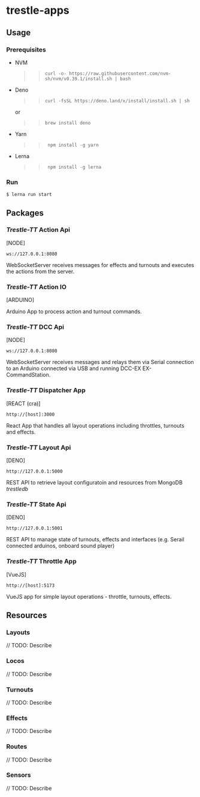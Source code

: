# trestle-apps

## Usage

### Prerequisites
- NVM
  >> `curl -o- https://raw.githubusercontent.com/nvm-sh/nvm/v0.39.1/install.sh | bash`
- Deno 
  >>`curl -fsSL https://deno.land/x/install/install.sh | sh`

  or
  
  >>`brew install deno`
- Yarn
  >>` npm install -g yarn`
- Lerna
  >>` npm install -g lerna`

### Run
```
$ lerna run start
```

## Packages

### *Trestle-TT* Action Api

[NODE]

`ws://127.0.0.1:8080`

WebSocketServer receives messages for effects and turnouts and executes the actions from the server.

### *Trestle-TT* Action IO

[ARDUINO]

Arduino App to process action and turnout commands.

### *Trestle-TT* DCC Api

[NODE]

`ws://127.0.0.1:8080`

WebSocketServer receives messages and relays them via Serial connection to an Arduino connected via USB and running DCC-EX EX-CommandStation.

### *Trestle-TT* Dispatcher App

[REACT (cra)]

`http://[host]:3000`

React App that handles all layout operations including throttles, turnouts and effects.

### *Trestle-TT* Layout Api

[DENO]

`http://127.0.0.1:5000`

REST API to retrieve layout configuratoin and resources from MongoDB *trestledb*

### *Trestle-TT* State Api

[DENO]

`http://127.0.0.1:5001`

REST API to manage state of turnouts, effects and interfaces (e.g. Serail connected arduinos, onboard sound player)

### *Trestle-TT* Throttle App

[VueJS]

`http://[host]:5173`

VueJS app for simple layout operations - throttle, turnouts, effects.


## Resources

### Layouts

// TODO: Describe
### Locos

// TODO: Describe
### Turnouts

// TODO: Describe
### Effects

// TODO: Describe
### Routes

// TODO: Describe
### Sensors

// TODO: Describe

